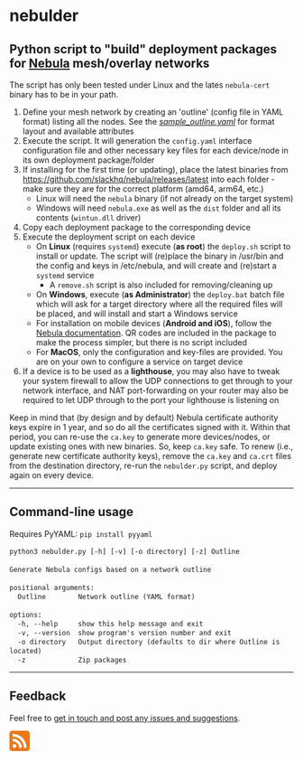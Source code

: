 # nebulder

## Python script to "build" deployment packages for [Nebula](https://nebula.defined.net/docs) mesh/overlay networks

The script has only been tested under Linux and the lates `nebula-cert` binary has to be in your path.

1. Define your mesh network by creating an 'outline' (config file in YAML format) listing all the nodes. See the [*sample_outline.yaml*](https://github.com/erykjj/nebulder/blob/main/res/sample_outline.yaml) for format layout and available attributes
2. Execute the script. It will generation the `config.yaml` interface configuration file and other necessary key files for each device/node in its own deployment package/folder
3. If installing for the first time (or updating), place the latest binaries from https://github.com/slackhq/nebula/releases/latest into each folder - make sure they are for the correct platform (amd64, arm64, etc.)
    - Linux will need the `nebula` binary (if not already on the target system)
    - Windows will need `nebula.exe` as well as the `dist` folder and all its contents (`wintun.dll` driver)
4. Copy each deployment package to the corresponding device
5. Execute the deployment script on each device
    - On **Linux** (requires `systemd`) execute (**as root**) the `deploy.sh` script to install or update. The script will (re)place the binary in /usr/bin and the config and keys in /etc/nebula, and will create and (re)start a `systemd` service
      - A `remove.sh` script is also included for removing/cleaning up
    - On **Windows**, execute (**as Administrator**) the `deploy.bat` batch file which will ask for a target directory where all the required files will be placed, and will install and start a Windows service
    - For installation on mobile devices (**Android and iOS**), follow the [Nebula documentation](https://nebula.defined.net/docs/guides/quick-start/). QR codes are included in the package to make the process simpler, but there is no script included
    - For **MacOS**, only the configuration and key-files are provided. You are on your own to configure a service on target device
6. If a device is to be used as a **lighthouse**, you may also have to tweak your system firewall to allow the UDP connections to get through to your network interface, and NAT port-forwarding on your router may also be required to let UDP through to the port your lighthouse is listening on

Keep in mind that (by design and by default) Nebula certificate authority keys expire in 1 year, and so do all the certificates signed with it. Within that period, you can re-use the `ca.key` to generate more devices/nodes, or update existing ones with new binaries. So, keep `ca.key` safe. To renew (i.e., generate new certificate authority keys), remove the `ca.key` and `ca.crt` files from the destination directory, re-run the `nebulder.py` script, and deploy again on every device. 

____
## Command-line usage

Requires PyYAML: `pip install pyyaml`

```
python3 nebulder.py [-h] [-v] [-o directory] [-z] Outline

Generate Nebula configs based on a network outline

positional arguments:
  Outline        Network outline (YAML format)

options:
  -h, --help     show this help message and exit
  -v, --version  show program's version number and exit
  -o directory   Output directory (defaults to dir where Outline is located)
  -z             Zip packages
```
____
## Feedback

Feel free to [get in touch and post any issues and suggestions](https://github.com/erykjj/nebulder/issues).

[![RSS of releases](res/rss-36.png)](https://github.com/erykjj/nebulder/releases.atom)
